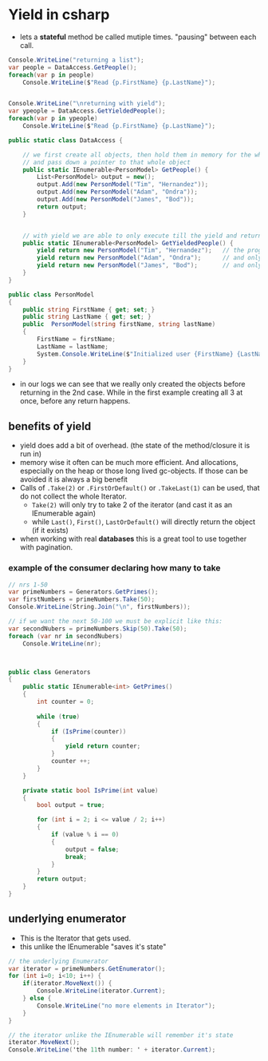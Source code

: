 # Yield in csharp
- lets a **stateful** method be called mutiple times. "pausing" between each call.


```csharp
Console.WriteLine("returning a list");
var people = DataAccess.GetPeople();
foreach(var p in people)
    Console.WriteLine($"Read {p.FirstName} {p.LastName}");


Console.WriteLine("\nreturning with yield");
var ypeople = DataAccess.GetYieldedPeople();
foreach(var p in ypeople)
    Console.WriteLine($"Read {p.FirstName} {p.LastName}");

public static class DataAccess {

    // we first create all objects, then hold them in memory for the whole duration
    // and pass down a pointer to that whole object
    public static IEnumerable<PersonModel> GetPeople() {
        List<PersonModel> output = new();
        output.Add(new PersonModel("Tim", "Hernandez"));
        output.Add(new PersonModel("Adam", "Ondra"));
        output.Add(new PersonModel("James", "Bod"));
        return output;
    }


    // with yield we are able to only execute till the yield and return that 
    public static IEnumerable<PersonModel> GetYieldedPeople() {
        yield return new PersonModel("Tim", "Hernandez");   // the program only runs this line on the first .next() call
        yield return new PersonModel("Adam", "Ondra");      // and only this line on the 2nd call
        yield return new PersonModel("James", "Bod");       // and only this line on the last call
    }
}

public class PersonModel
{
    public string FirstName { get; set; }
    public string LastName { get; set; }
    public  PersonModel(string firstName, string lastName)
    {
        FirstName = firstName;
        LastName = lastName;
        System.Console.WriteLine($"Initialized user {FirstName} {LastName}");
    }
}
```

- in our logs we can see that we really only created the objects before returning in the 2nd case. While in the first example creating all 3 at once, before any return happens.

## benefits of yield
- yield does add a bit of overhead. (the state of the method/closure it is run in)
- memory wise it often can be much more efficient. And allocations, especially on the heap or those long lived gc-objects. If those can be avoided it is always a big benefit
- Calls of `.Take(2)` or `.FirstOrDefault()` or `.TakeLast(1)` can be used, that do not collect the whole Iterator.
    - `Take(2)` will only try to take 2 of the iterator (and cast it as an IEnumerable again)
    - while `Last()`, `First()`, `LastOrDefault()` will directly return the object (if it exists)
- when working with real **databases** this is a great tool to use together with pagination.

### example of the consumer declaring how many to take 
```csharp
// nrs 1-50
var primeNumbers = Generators.GetPrimes();
var firstNumbers = primeNumbers.Take(50);
Console.WriteLine(String.Join("\n", firstNumbers));

// if we want the next 50-100 we must be explicit like this:
var secondNubers = primeNumbers.Skip(50).Take(50); 
foreach (var nr in secondNubers) 
    Console.WriteLine(nr);



public class Generators
{
    public static IEnumerable<int> GetPrimes()
    {
        int counter = 0;
        
        while (true)
        {
            if (IsPrime(counter))
            {
                yield return counter;
            }
            counter ++;
        }
    }

    private static bool IsPrime(int value)
    {
        bool output = true;

        for (int i = 2; i <= value / 2; i++)
        {
            if (value % i == 0)
            {
                output = false;
                break;
            }
        }
        return output;
    }
}
```

## underlying enumerator
- This is the Iterator that gets used.
- this unlike the IEnumerable "saves it's state"
```csharp
// the underlying Enumerator
var iterator = primeNumbers.GetEnumerator();
for (int i=0; i<10; i++) {
    if(iterator.MoveNext()) {
        Console.WriteLine(iterator.Current);
    } else {
        Console.WriteLine("no more elements in Iterator");
    }
}

// the iterator unlike the IEnumerable will remember it's state
iterator.MoveNext();
Console.WriteLine('the 11th number: ' + iterator.Current);
```